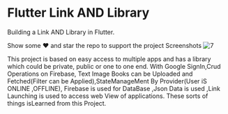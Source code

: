 # Flutter Link AND Library
Building a Link AND Library in Flutter.

Show some ❤️ and star the repo to support the project
Screenshots
![7](https://user-images.githubusercontent.com/55958579/114035846-1edcb400-989d-11eb-98df-0f5b4f9bccd1.png)

This project is based on easy access to multiple apps and has a library
which could be private, public or one to one end. With Google
SignIn,Crud Operations on Firebase, Text Image Books can be
Uploaded and Fetched(Filter can be Applied),StateManageMent By
Provider(User iS ONLINE ,OFFLINE), Firebase is used for DataBase
,Json Data is used ,Link Launching is used to access web View of
applications. These sorts of things isLearned from this Project.

